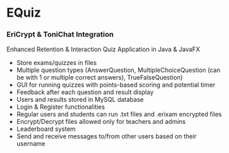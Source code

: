 # EQuiz 
### EriCrypt & ToniChat Integration
Enhanced Retention & Interaction Quiz Application in Java & JavaFX
- Store exams/quizzes in files
- Multiple question types (AnswerQuestion, MultipleChoiceQuestion (can be with 1 or multiple correct answers), TrueFalseQuestion)
- GUI for running quizzes with points-based scoring and potential timer
- Feedback after each question and result display
- Users and results stored in MySQL database
- Login & Register functionalities
- Regular users and students can run .txt files and .erixam encrypted files
- Encrypt/Decrypt files allowed only for teachers and admins
- Leaderboard system
- Send and receive messages to/from other users based on their username

